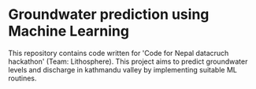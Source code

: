 # Groundwater prediction using Machine Learning

This repository contains code written for 'Code for Nepal datacruch hackathon' (Team: Lithosphere). This project aims to predict groundwater levels and discharge in kathmandu valley by implementing suitable ML routines.

